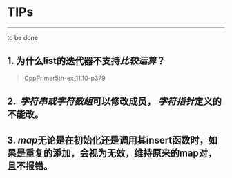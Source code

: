 # TIPs
---
to be done

## 1. 为什么list的迭代器不支持*比较运算*？
>CppPrimer5th-ex_11.10-p379 

## 2.  *字符串或字符数组*可以**修改**成员， *字符指针*定义的不能改。

## 3. *map*无论是在初始化还是调用其insert函数时，如果是重复的添加，会视为无效，维持原来的map对，且不报错。
